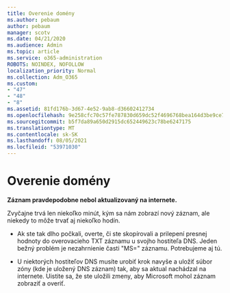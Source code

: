 ```yaml
---
title: Overenie domény
ms.author: pebaum
author: pebaum
manager: scotv
ms.date: 04/21/2020
ms.audience: Admin
ms.topic: article
ms.service: o365-administration
ROBOTS: NOINDEX, NOFOLLOW
localization_priority: Normal
ms.collection: Adm_O365
ms.custom:
- "47"
- "48"
- "8"
ms.assetid: 81fd176b-3d67-4e52-9ab8-d36602412734
ms.openlocfilehash: 9e258cfc70c57fe787830d659dc52f4696768bea164d3be9ce7bcb9e7123c5a9
ms.sourcegitcommit: b5f7da89a650d2915dc652449623c78be6247175
ms.translationtype: MT
ms.contentlocale: sk-SK
ms.lasthandoff: 08/05/2021
ms.locfileid: "53971030"
---
```

# <a name="verify-your-domain"></a>Overenie domény

 **Záznam pravdepodobne nebol aktualizovaný na internete.**
  
Zvyčajne trvá len niekoľko minút, kým sa nám zobrazí nový záznam, ale niekedy to môže trvať aj niekoľko hodín. 
  
- Ak ste tak dlho počkali, overte, či ste skopírovali a prilepení presnej hodnoty do overovacieho TXT záznamu u svojho hostiteľa DNS. Jeden bežný problém je nezahrnienie časti "MS=" záznamu. Potrebujeme aj tú.

- U niektorých hostiteľov DNS musíte urobiť krok navyše a uložiť súbor zóny (kde je uložený DNS záznam) tak, aby sa aktual nachádzal na internete. Uistite sa, že ste uložili zmeny, aby Microsoft mohol záznam zobraziť a overiť.
